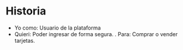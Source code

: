 # Historia

- Yo como: Usuario de la plataforma
- Quieri: Poder ingresar de forma segura.
. Para: Comprar o vender tarjetas.
